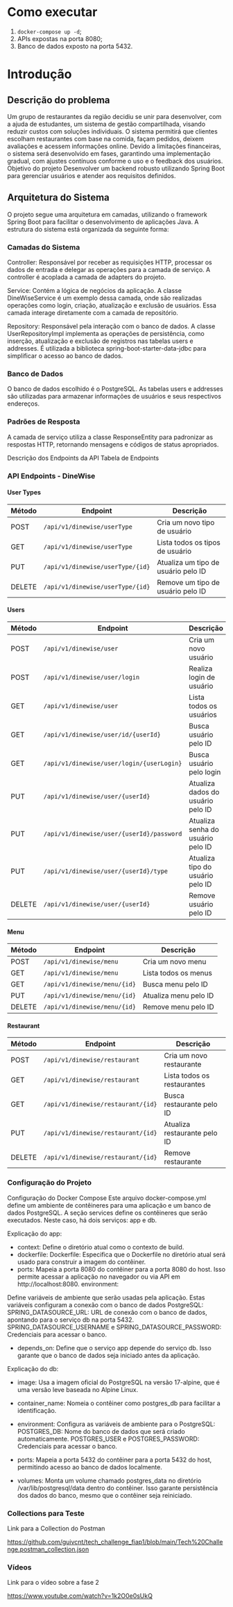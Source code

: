 # Como executar
1. `docker-compose up -d`;
2. APIs expostas na porta 8080;
3. Banco de dados exposto na porta 5432.

# Introdução
## Descrição do problema
Um grupo de restaurantes da região decidiu se unir para desenvolver, com a ajuda de estudantes, um sistema de gestão compartilhada, visando reduzir custos com soluções individuais. O sistema permitirá que clientes escolham restaurantes com base na comida, façam pedidos, deixem avaliações e acessem informações online. Devido a limitações financeiras, o sistema será desenvolvido em fases, garantindo uma implementação gradual, com ajustes contínuos conforme o uso e o feedback dos usuários.
Objetivo do projeto
Desenvolver um backend robusto utilizando Spring Boot para gerenciar usuários e atender aos requisitos definidos.


## Arquitetura do Sistema

O projeto segue uma arquitetura em camadas, utilizando o framework Spring Boot para facilitar o desenvolvimento de aplicações Java. A estrutura do sistema está organizada da seguinte forma:


### Camadas do Sistema
Controller: Responsável por receber as requisições HTTP, processar os dados de entrada e delegar as operações para a camada de serviço. A controller é acoplada a camada de adapters do projeto.

Service: Contém a lógica de negócios da aplicação. A classe DineWiseService é um exemplo dessa camada, onde são realizadas operações como login, criação, atualização e exclusão de usuários. Essa camada interage diretamente com a camada de repositório.

Repository: Responsável pela interação com o banco de dados. A classe UserRepositoryImpl implementa as operações de persistência, como inserção, atualização e exclusão de registros nas tabelas users e addresses. É utilizada a biblioteca spring-boot-starter-data-jdbc para simplificar o acesso ao banco de dados.

### Banco de Dados
O banco de dados escolhido é o PostgreSQL. As tabelas users e addresses são utilizadas para armazenar informações de usuários e seus respectivos endereços.

### Padrões de Resposta
A camada de serviço utiliza a classe ResponseEntity para padronizar as respostas HTTP, retornando mensagens e códigos de status apropriados.

Descrição dos Endpoints da API
Tabela de Endpoints

### API Endpoints - DineWise

#### User Types
| Método | Endpoint | Descrição |
|--------|----------|-----------|
| POST | `/api/v1/dinewise/userType` | Cria um novo tipo de usuário |
| GET | `/api/v1/dinewise/userType` | Lista todos os tipos de usuário |
| PUT | `/api/v1/dinewise/userType/{id}` | Atualiza um tipo de usuário pelo ID |
| DELETE | `/api/v1/dinewise/userType/{id}` | Remove um tipo de usuário pelo ID |

#### Users
| Método | Endpoint | Descrição |
|--------|----------|-----------|
| POST | `/api/v1/dinewise/user` | Cria um novo usuário |
| POST | `/api/v1/dinewise/user/login` | Realiza login de usuário |
| GET | `/api/v1/dinewise/user` | Lista todos os usuários |
| GET | `/api/v1/dinewise/user/id/{userId}` | Busca usuário pelo ID |
| GET | `/api/v1/dinewise/user/login/{userLogin}` | Busca usuário pelo login |
| PUT | `/api/v1/dinewise/user/{userId}` | Atualiza dados do usuário pelo ID |
| PUT | `/api/v1/dinewise/user/{userId}/password` | Atualiza senha do usuário pelo ID |
| PUT | `/api/v1/dinewise/user/{userId}/type` | Atualiza tipo do usuário pelo ID |
| DELETE | `/api/v1/dinewise/user/{userId}` | Remove usuário pelo ID |

#### Menu
| Método | Endpoint | Descrição |
|--------|----------|-----------|
| POST | `/api/v1/dinewise/menu` | Cria um novo menu |
| GET | `/api/v1/dinewise/menu` | Lista todos os menus |
| GET | `/api/v1/dinewise/menu/{id}` | Busca menu pelo ID |
| PUT | `/api/v1/dinewise/menu/{id}` | Atualiza menu pelo ID |
| DELETE | `/api/v1/dinewise/menu/{id}` | Remove menu pelo ID |

#### Restaurant
| Método | Endpoint | Descrição |
|--------|----------|-----------|
| POST | `/api/v1/dinewise/restaurant` | Cria um novo restaurante |
| GET | `/api/v1/dinewise/restaurant` | Lista todos os restaurantes |
| GET | `/api/v1/dinewise/restaurant/{id}` | Busca restaurante pelo ID |
| PUT | `/api/v1/dinewise/restaurant/{id}` | Atualiza restaurante pelo ID |
| DELETE | `/api/v1/dinewise/restaurant/{id}` | Remove restaurante |

### Configuração do Projeto

Configuração do Docker Compose
Este arquivo docker-compose.yml define um ambiente de contêineres para uma aplicação e um banco de dados PostgreSQL.
A seção services define os contêineres que serão executados. Neste caso, há dois serviços: app e db.

Explicação do app:
- context: Define o diretório atual como o contexto de build.
- dockerfile: Dockerfile: Especifica que o Dockerfile no diretório atual será usado para construir a imagem do contêiner.
- ports: Mapeia a porta 8080 do contêiner para a porta 8080 do host. Isso permite acessar a aplicação no navegador ou via API em http://localhost:8080.
environment:

Define variáveis de ambiente que serão usadas pela aplicação. Estas variáveis configuram a conexão com o banco de dados PostgreSQL:
SPRING_DATASOURCE_URL: URL de conexão com o banco de dados, apontando para o serviço db na porta 5432.
SPRING_DATASOURCE_USERNAME e SPRING_DATASOURCE_PASSWORD: Credenciais para acessar o banco.

- depends_on: Define que o serviço app depende do serviço db. Isso garante que o banco de dados seja iniciado antes da aplicação.

Explicação do db:
- image: Usa a imagem oficial do PostgreSQL na versão 17-alpine, que é uma versão leve baseada no Alpine Linux.
- container_name: Nomeia o contêiner como postgres_db para facilitar a identificação.
- environment: Configura as variáveis de ambiente para o PostgreSQL:
POSTGRES_DB: Nome do banco de dados que será criado automaticamente.
POSTGRES_USER e POSTGRES_PASSWORD: Credenciais para acessar o banco.

- ports: Mapeia a porta 5432 do contêiner para a porta 5432 do host, permitindo acesso ao banco de dados localmente.

- volumes: Monta um volume chamado postgres_data no diretório /var/lib/postgresql/data dentro do contêiner. Isso garante persistência dos dados do banco, mesmo que o contêiner seja reiniciado.


### Collections para Teste

Link para a Collection do Postman

https://github.com/guivcnt/tech_challenge_fiap1/blob/main/Tech%20Challenge.postman_collection.json


### Vídeos

Link para o vídeo sobre a fase 2

https://www.youtube.com/watch?v=1k2O0e0sUkQ

